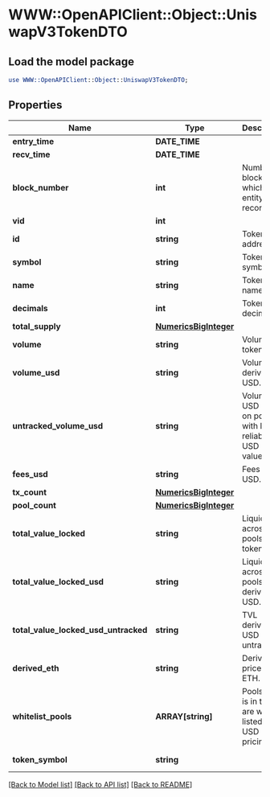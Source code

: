 # WWW::OpenAPIClient::Object::UniswapV3TokenDTO

## Load the model package
```perl
use WWW::OpenAPIClient::Object::UniswapV3TokenDTO;
```

## Properties
Name | Type | Description | Notes
------------ | ------------- | ------------- | -------------
**entry_time** | **DATE_TIME** |  | [optional] 
**recv_time** | **DATE_TIME** |  | [optional] 
**block_number** | **int** | Number of block in which entity was recorded. | [optional] 
**vid** | **int** |  | [optional] 
**id** | **string** | Token address. | [optional] 
**symbol** | **string** | Token symbol. | [optional] 
**name** | **string** | Token name. | [optional] 
**decimals** | **int** | Token decimals. | [optional] 
**total_supply** | [**NumericsBigInteger**](NumericsBigInteger.md) |  | [optional] 
**volume** | **string** | Volume in token units. | [optional] 
**volume_usd** | **string** | Volume in derived USD. | [optional] 
**untracked_volume_usd** | **string** | Volume in USD even on pools with less reliable USD values. | [optional] 
**fees_usd** | **string** | Fees in USD. | [optional] 
**tx_count** | [**NumericsBigInteger**](NumericsBigInteger.md) |  | [optional] 
**pool_count** | [**NumericsBigInteger**](NumericsBigInteger.md) |  | [optional] 
**total_value_locked** | **string** | Liquidity across all pools in token units. | [optional] 
**total_value_locked_usd** | **string** | Liquidity across all pools in derived USD. | [optional] 
**total_value_locked_usd_untracked** | **string** | TVL derived in USD untracked. | [optional] 
**derived_eth** | **string** | Derived price in ETH. | [optional] 
**whitelist_pools** | **ARRAY[string]** | Pools token is in that are white listed for USD pricing. | [optional] 
**token_symbol** | **string** |  | [optional] [readonly] 

[[Back to Model list]](../README.md#documentation-for-models) [[Back to API list]](../README.md#documentation-for-api-endpoints) [[Back to README]](../README.md)


